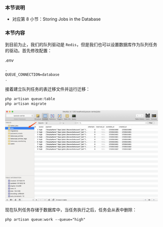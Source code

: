 ### 本节说明

* 对应第 8 小节：Storing Jobs in the Database

### 本节内容

到目前为止，我们的队列驱动是 `Redis`，但是我们也可以设置数据库作为队列任务的驱动。首先修改配置：

*.env*

```
.
QUEUE_CONNECTION=database
.
```

接着建立队列任务的表迁移文件并运行迁移：

```
php artisan queue:table
php artisan migrate
```

![file](../images/queue-it-up/8-1.png)

现在队列任务存储于数据库中，当任务执行之后，任务会从表中删除：

```
php artisan queue:work --queue="high"
```


